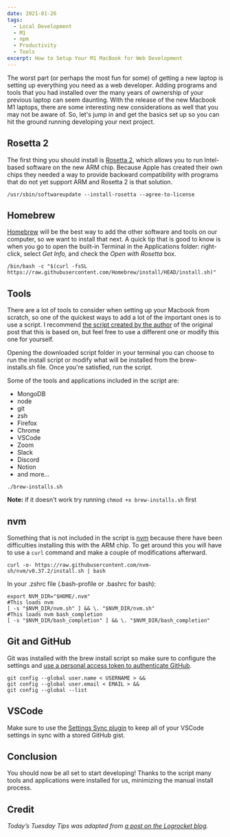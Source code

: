 ```yaml
---
date: 2021-01-26
tags:
  - Local Development
  - M1
  - npm
  - Productivity
  - Tools
excerpt: How to Setup Your M1 MacBook for Web Development
---
```

The worst part (or perhaps the most fun for some) of getting a new laptop is setting up everything you need as a web developer. Adding programs and tools that you had installed over the many years of ownership of your previous laptop can seem daunting. With the release of the new Macbook M1 laptops, there are some interesting new considerations as well that you may not be aware of. So, let's jump in and get the basics set up so you can hit the ground running developing your next project.

## Rosetta 2

The first thing you should install is [Rosetta 2](https://developer.apple.com/documentation/apple_silicon/about_the_rosetta_translation_environment), which allows you to run Intel-based software on the new ARM chip. Because Apple has created their own chips they needed a way to provide backward compatibility with programs that do not yet support ARM and Rosetta 2 is that solution.

`/usr/sbin/softwareupdate --install-rosetta --agree-to-license`

## Homebrew

[Homebrew](https://brew.sh/) will be the best way to add the other software and tools on our computer, so we want to install that next. A quick tip that is good to know is when you go to open the built-in Terminal in the Applications folder: right-click, select *Get Info,* and check the *Open with Rosetta* box.

`/bin/bash -c "$(curl -fsSL https://raw.githubusercontent.com/Homebrew/install/HEAD/install.sh)"`

## Tools

There are a lot of tools to consider when setting up your Macbook from scratch, so one of the quickest ways to add a lot of the important ones is to use a script. I recommend [the script created by the author](https://github.com/CxGarcia/setup) of the original post that this is based on, but feel free to use a different one or modify this one for yourself.

Opening the downloaded script folder in your terminal you can choose to run the install script or modify what will be installed from the brew-installs.sh file. Once you're satisfied, run the script.

Some of the tools and applications included in the script are:

* MongoDB
* node
* git
* zsh
* Firefox
* Chrome
* VSCode
* Zoom
* Slack
* Discord
* Notion
* and more...

`./brew-installs.sh`

**Note:** if it doesn't work try running `chmod +x brew-installs.sh` first

## nvm

Something that is not included in the script is [nvm](https://github.com/nvm-sh/nvm) because there have been difficulties installing this with the ARM chip. To get around this you will have to use a `curl` command and make a couple of modifications afterward.

`curl -o- https://raw.githubusercontent.com/nvm-sh/nvm/v0.37.2/install.sh | bash`

In your .zshrc file (.bash-profile or .bashrc for bash):

```
export NVM_DIR="$HOME/.nvm"
#This loads nvm
[ -s "$NVM_DIR/nvm.sh" ] && \. "$NVM_DIR/nvm.sh"
#This loads nvm bash_completion
[ -s "$NVM_DIR/bash_completion" ] && \. "$NVM_DIR/bash_completion"
```

## Git and GitHub

Git was installed with the brew install script so make sure to configure the settings and [use a personal access token to authenticate GitHub](https://docs.github.com/en/github/authenticating-to-github/creating-a-personal-access-token).

```
git config --global user.name < USERNAME > &&
git config --global user.email < EMAIL > &&
git config --global --list
```

## VSCode

Make sure to use the [Settings Sync plugin](https://marketplace.visualstudio.com/items?itemName=Shan.code-settings-sync) to keep all of your VSCode settings in sync with a stored GitHub gist.

## Conclusion

You should now be all set to start developing! Thanks to the script many tools and applications were installed for us, minimizing the manual install process.

## Credit

*Today’s Tuesday Tips was adapted from [a post on the Logrocket blog](https://blog.logrocket.com/set-up-macbook-for-web-development-in-20-minutes/).*
